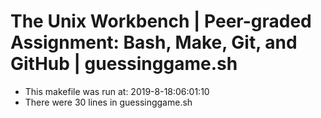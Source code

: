 # The Unix Workbench | Peer-graded Assignment: Bash, Make, Git, and GitHub | guessinggame.sh
* This makefile was run at: 2019-8-18:06:01:10
* There were      30 lines in guessinggame.sh